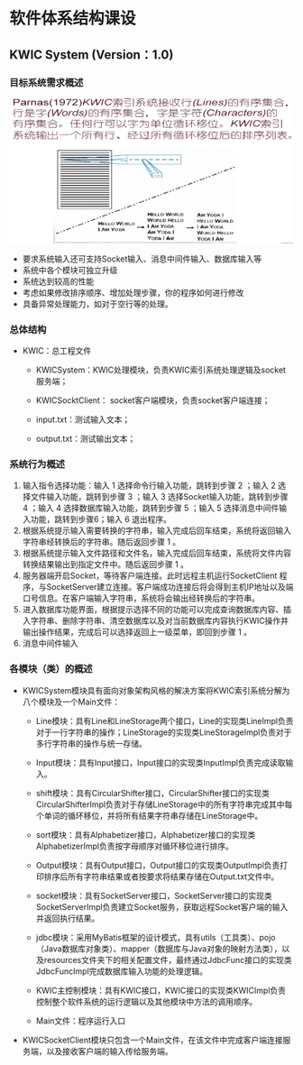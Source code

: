 # 软件体系结构课设

## KWIC System (Version：1.0)

### 目标系统需求概述

![image-20231205121413498](.\img\目标系统需求概述)

- 要求系统输入还可支持Socket输入、消息中间件输入、数据库输入等
- 系统中各个模块可独立升级
- 系统达到较高的性能
- 考虑如果修改排序顺序、增加处理步骤，你的程序如何进行修改
- 具备异常处理能力，如对于空行等的处理。

### 总体结构

- KWIC：总工程文件

  - KWICSystem：KWIC处理模块，负责KWIC索引系统处理逻辑及socket服务端；

  - KWICSocktClient： socket客户端模块，负责socket客户端连接；

  - input.txt：测试输入文本；

  - output.txt：测试输出文本；

### 系统行为概述

1. 输入指令选择功能：输入 1 选择命令行输入功能，跳转到步骤 2 ；输入 2 选择文件输入功能，跳转到步骤 3 ；输入 3 选择Socket输入功能，跳转到步骤 4 ；输入 4 选择数据库输入功能，跳转到步骤 5 ；输入 5 选择消息中间件输入功能，跳转到步骤6；输入 6 退出程序。
2. 根据系统提示输入需要转换的字符串，输入完成后回车结束，系统将返回输入字符串经转换后的字符串。随后返回步骤 1 。
3. 根据系统提示输入文件路径和文件名，输入完成后回车结束，系统将文件内容转换结果输出到指定文件中。随后返回步骤 1 。
4. 服务器端开启Socket，等待客户端连接。此时远程主机运行SocketClient 程序，与SocketServer建立连接。客户端成功连接后将会得到主机IP地址以及端口号信息。在客户端输入字符串，系统将会输出经转换后的字符串。
5. 进入数据库功能界面，根据提示选择不同的功能可以完成查询数据库内容、插入字符串、删除字符串、清空数据库以及对当前数据库内容执行KWIC操作并输出操作结果，完成后可以选择返回上一级菜单，即回到步骤 1 。
6. 消息中间件输入

### 各模块（类）的概述

- KWICSystem模块具有面向对象架构风格的解决方案将KWIC索引系统分解为八个模块及一个Main文件：

  - Line模块：具有Line和LineStorage两个接口，Line的实现类LineImpl负责对于一行字符串的操作；LineStorage的实现类LineStorageImpl负责对于多行字符串的操作与统一存储。

  - Input模块：具有Input接口，Input接口的实现类InputImpl负责完成读取输入。

  - shift模块：具有CircularShifter接口，CircularShifter接口的实现类CircularShifterImpl负责对于存储LineStorage中的所有字符串完成其中每个单词的循环移位，并将所有结果字符串存储在LineStorage中。

  - sort模块：具有Alphabetizer接口，Alphabetizer接口的实现类AlphabetizerImpl负责按字母顺序对循环移位进行排序。

  - Output模块：具有Output接口，Output接口的实现类OutputImpl负责打印排序后所有字符串结果或者按要求将结果存储在Output.txt文件中。

  - socket模块：具有SocketServer接口，SocketServer接口的实现类SocketServerImpl负责建立Socket服务，获取远程Socket客户端的输入并返回执行结果。

  - jdbc模块：采用MyBatis框架的设计模式，具有utils（工具类）、pojo（Java数据库对象类）、mapper（数据库与Java对象的映射方法类），以及resources文件夹下的相关配置文件，最终通过JdbcFunc接口的实现类JdbcFuncImpl完成数据库输入功能的处理逻辑。

  - KWIC主控制模块：具有KWIC接口，KWIC接口的实现类KWICImpl负责控制整个软件系统的运行逻辑以及其他模块中方法的调用顺序。

  - Main文件：程序运行入口

- KWICSocketClient模块只包含一个Main文件，在该文件中完成客户端连接服务端，以及接收客户端的输入传给服务端。